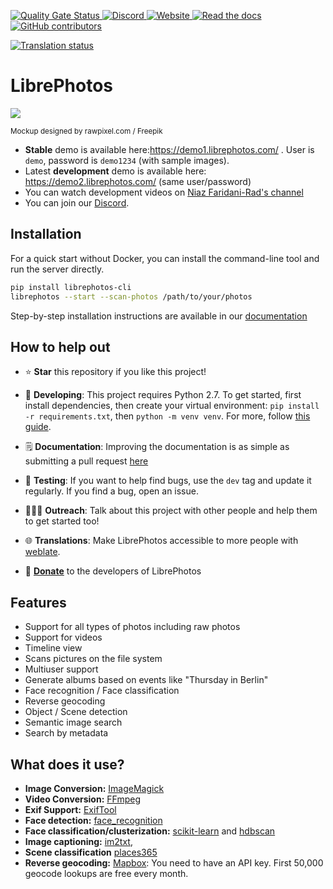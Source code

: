 [
![Quality Gate Status](https://sonarcloud.io/api/project_badges/measure?project=LibrePhotos_ownphotos&metric=alert_status)
](https://sonarcloud.io/dashboard?id=LibrePhotos_ownphotos) [
![Discord](https://img.shields.io/discord/784619049208250388?style=plastic)
][discord] [
![Website](https://img.shields.io/website?down_color=lightgrey&down_message=offline&style=plastic&up_color=blue&up_message=online&url=https%3A%2F%2Flibrephotos.com)
](https://librephotos.com/)
[
![Read the docs](https://img.shields.io/static/v1?label=Read&message=the%20docs&color=blue&style=plastic)
](https://docs.librephotos.com/) [
![GitHub contributors](https://img.shields.io/github/contributors/librephotos/librephotos?style=plastic)
](https://github.com/LibrePhotos/librephotos/graphs/contributors)


<a href="https://hosted.weblate.org/engage/librephotos/">
<img src="https://hosted.weblate.org/widgets/librephotos/-/librephotos-frontend/svg-badge.svg" alt="Translation status" />
</a>

# LibrePhotos




![](https://github.com/LibrePhotos/librephotos/blob/dev/screenshots/mockups_main_fhd.png?raw=true)



<sub>Mockup designed by rawpixel.com / Freepik</sub>

- **Stable** demo is available here:https://demo1.librephotos.com/ . User is ```demo```, password is ```demo1234``` (with sample images).
- Latest **development** demo is available here: https://demo2.librephotos.com/ (same user/password)
- You can watch development videos on [Niaz Faridani-Rad's channel](https://www.youtube.com/channel/UCZJ2pk2BPKxwbuCV9LWDR0w)
- You can join our [Discord][discord].

## Installation

For a quick start without Docker, you can install the command-line tool and run the server directly.
```bash
pip install librephotos-cli
librephotos --start --scan-photos /path/to/your/photos
```


Step-by-step installation instructions are available in our [documentation](https://docs.librephotos.com/docs/installation/standard-install)



## How to help out
- ⭐ **Star** this repository if you like this project!
- 🚀 **Developing**: This project requires Python 2.7. To get started, first install dependencies, then create your virtual environment: `pip install -r requirements.txt`, then `python -m venv venv`. For more, follow [this guide](https://docs.librephotos.com/docs/development/dev-install).




- 🗒️ **Documentation**: Improving the documentation is as simple as submitting a pull request [here](https://github.com/LibrePhotos/librephotos.docs)
- 🧪 **Testing**: If you want to help find bugs, use the ```dev``` tag and update it regularly. If you find a bug, open an issue.
- 🧑‍🤝‍🧑 **Outreach**: Talk about this project with other people and help them to get started too!
- 🌐 **Translations**: Make LibrePhotos accessible to more people with [weblate](https://hosted.weblate.org/engage/librephotos/).
- 💸 [**Donate**](https://github.com/sponsors/derneuere) to the developers of LibrePhotos

## Features

  - Support for all types of photos including raw photos
  - Support for videos
  - Timeline view
  - Scans pictures on the file system
  - Multiuser support
  - Generate albums based on events like "Thursday in Berlin"
  - Face recognition / Face classification
  - Reverse geocoding
  - Object / Scene detection
  - Semantic image search
  - Search by metadata

## What does it use?

- **Image Conversion:** [ImageMagick](https://github.com/ImageMagick/ImageMagick) 
- **Video Conversion:** [FFmpeg](https://github.com/FFmpeg/FFmpeg)
- **Exif Support:** [ExifTool](https://github.com/exiftool/exiftool)
- **Face detection:** [face_recognition](https://github.com/ageitgey/face_recognition) 
- **Face classification/clusterization:** [scikit-learn](https://scikit-learn.org/) and [hdbscan](https://github.com/scikit-learn-contrib/hdbscan)
- **Image captioning:** [im2txt](https://github.com/HughKu/Im2txt), 
- **Scene classification** [places365](http://places.csail.mit.edu/)
- **Reverse geocoding:** [Mapbox](https://www.mapbox.com/): You need to have an API key. First 50,000 geocode lookups are free every month.



[discord]: https://discord.gg/xwRvtSDGWb
